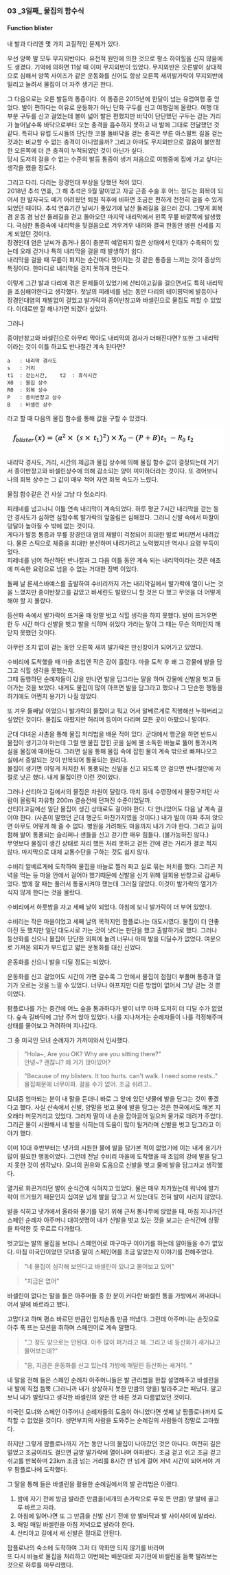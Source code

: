 ###  03 _3일째\_ 물집의 함수식
#### Function blister



내 발과 다리엔 몇 가지 고질적인 문제가 있다.

우선 양쪽 발 모두 무지외반이다. 유전적 원인에 의한 것으로 
평소 하이힐을 신지 않음에도 생겼다. 기억에 의하면 11살 때 이미 무지외반이 있었다. 
무지외반은 오른발이 상대적으로 심해서 양쪽 사이즈가 같은 운동화를 신어도
항상 오른쪽 새끼발가락이 무지외반에 밀리고 눌려서 물집이 더 자주 생기곤 한다.

그 다음으로는 오른 발등의 통증이다. 이 통증은 2015년에 한달이 넘는 유럽여행 중 얻었다. 
발이 편하다는 이유로 운동화가 아닌 단화 구두를 신고 여행길에 올랐다. 
여행 대부분 구두를 신고 걸었는데 볼이 넓어 발은 편했지만 바닥이 단단했던 구두는 
걷는 거리가 늘어날수록 바닥으로부터 오는 충격을 흡수하지 못하고 내 발에 그대로 전달했던 것 같다.
특히나 유럽 도시들의 단단한 코블 돌바닥을 걷는 충격은 무른 아스팔트 길을 걷는 것과는
비교할 수 없는 충격이 아니었을까?
그리고 아마도 무지외반으로 걸음이 불안정한 오른쪽에 더 큰 충격이 누적되었던 것이 아닌가 싶다.  
당시 도저히 걸을 수 없는 수준의 발등 통증이 생겨 처음으로 여행중에 집에 가고 싶다는 생각을 했을 정도다.  

그리고 다리. 다리는 장경인대 부상을 당했던 적이 있다.  
2018년 추석 연휴, 그 해 추석은 9월 말이었고 자궁 근종 수술 후 어느 정도는 회복이 되어서
한 발자국도 떼기 어려웠던 퇴원 직후에 비하면 조금은 편하게 
천천히 걸을 수 있게 되었던 때이다.
추석 연휴기간 날씨가 좋았기에 남산 둘레길을 걸으러 갔다. 
그렇게 회복 겸 운동 겸 남산 둘레길을 걷고 돌아오던 마지막 내리막에서 
왼쪽 무릎 바깥쪽에 발생했다. 
극심한 통증속에 내리막을 뒷걸음으로 겨우겨우 내려와 
결국 한동안 병원 신세를 지게 되었던 것이다.  
장경인대 염은 날씨가 춥거나 몸이 충분히 예열되지 않은 상태에서 
인대가 수축되어 있는데 오래 걷거나 특히 내리막을 걸을 때 발생하기 쉽다.   
내리막을 걸을 때 무릎이 펴지는 순간마다 찢어지는 것 같은 
통증을 느끼는 것이 증상의 특징이다. 한마디로 내리막을 걷지 못하게 만든다.

이렇게 그간 발과 다리에 겪은 문제들이 있었기에 산티아고길을 걸으면서도 
특히 내리막을 조심해야한다고 생각했다.
첫날의 피레네를 넘는 동안 다리의 테이핑덕에 발등이나 장경인대염의 
재발없이 걸었고 발가락의 종이반창고와 바셀린으로 물집도 피할 수 있었다. 
이대로만 잘 해나가면 되겠다 싶었다.

그러나

종이반창고와 바셀린으로 아무리 막아도 내리막의 경사가 더해진다면?
또한 그 내리막이라는 것이 이틀 하고도 반나절간 계속 된다면?

    a   : 내리막 경사도  
    s   : 거리  
    t1  : 걷는시간,    t2  : 휴식시간  
    X0  : 물집 상수  
    R0  : 회복 상수  
    P   : 종이반창고 상수  
    B   : 바셀린 상수  


라고 할 때 다음의 물집 함수를 통해 값을 구할 수 있겠다.

![](day3_function_blister.png)



내리막 경사도, 거리, 시간의 제곱과 물집 상수에 의해 물집 함수 값이 결정되는데 거기서 종이반창고와 바셀린상수에 의해 감소되는 양이 미미하더라는 것이다.
또 겪어보니 나의 회복 상수는 그 값이 매우 적어 자연 회복 속도가 느렸다.

물집 함수같은 건 사실 그냥 다 헛소리다. 

피레네를 넘고나니 이틀 연속 내리막이 계속되었다. 
하루 평균 7시간 내리막을 걷는 동안 
경사도가 심하면 심할수록 발가락의 앞쏠림은 심해졌다. 
그러니 신발 속에서 마찰이 덩달아 높아질 수 밖에 없는 것이다.  
게다가 발등 통증과 무릎 장경인대 염의 재발이 걱정되어 
최대한 발로 버티면서 내려갔다. 
물론 스틱으로 체중을 최대한 분산하며 내려가려고 노력했지만 
역시나 요령 부득이었다.   
피레네를 넘어 하산하던 반나절과 그 다음 이틀 동안 계속 되는 내리막이라는 것은 
애초에 미숙한 요령으로 넘을 수 없는 거대한 장벽 이었다.

둘째 날 론세스바예스를 출발하여 수비리까지 가는 내리막길에서 발가락에
열이 나는 것을 느꼈지만 종이반창고를 감았고 바세린도 발랐으니 할 것은 다 했고
무엇을 더 어떻게 해야 할 지 몰랐다.

등산화 속에서 발가락이 뜨거울 때 양말 벗고 식힐 생각을 하지 못했다.
발이 뜨거우면 한 두 시간 마다 신발을 벗고
발을 식히며 쉬었다 가라는 말이 그 때는 무슨 의미인지 깨닫지 못했던 것이다.

아무런 조치 없이 걷는 동안 오른쪽 새끼 발가락은 만신창이가 되어가고 있었다.

수비리에 도착했을 때 마을 초입엔 작은 강이 흘렀다. 
마을 도착 후 왜 그 강물에 발을 담그고 식힐 생각을 못했는지.   
그때 동행하던 순례자들이 강을 만나면 발을 담그라는 말을 하며 
강물에 신발을 벗고 들어가는 것을 보았다. 
내게도 물집이 많이 아프면 발을 담그라고 했으나 
그 단순한 행동을 하기에도 어쩐지 용기가 나질 않았다. 

또 겨우 둘째날 이었으니 발가락의 물집이고 뭐고 
어서 알베르게로 직행해선 누워버리고 싶었던 것이다. 
물집도 아팠지만 허리며 등이며 다리며 모든 곳이 아팠으니 말이다.

군대 다녀온 사촌을 통해 물집 처리법을 배운 적이 있다.
군대에서 행군을 하면 반드시 물집이 생기고야 마는데
그럴 땐 물집 잡힌 곳을 실에 꿴 소독한 바늘로 뚫어 통과시켜 실을 물집에 매어둔다.
그러면 실을 통해 물집 속에 잡힌 물이 계속 밖으로 빠져나오고
실에서 증발되는 것이 반복되어 통풍되는 원리다.  
물집이 생기면 이렇게 처치한 뒤 통풍되는 신발을 신고 되도록 안 걸으면
반나절안에 저절로 낫곤 했다. 내게 물집이란 이런 것이었다.

그러나 산티아고 길에서의 물집은 차원이 달랐다.
마치 동네 수영장에서 물장구치던 사람이 올림픽 자유형 200m 결승전에
던져진 수준이었달까.  
산티아고길에선 일단 물집이 생긴 상태로도 걸어야 한다.
다 안나았어도 다음 날 계속 걸어야 한다. (사촌이 말했던 군대 행군도 마찬가지였을 것이다.)
내가 발이 아파 주저 앉으면 아무도 어떻게 해 줄 수 없다.
병원을 가려해도 마을까지 내가 가야 한다.
그리고 길이 험해 발이 통풍되는 슬리퍼나 샌들을 신고 걷기란 매우 힘들다.
(불가능하진 않다.)  
무엇보다 물집이 생긴 상태로 처리 했든 처리 못하고 걷든 간에
걷는 거리가 결코 적지 않다. 마지막으로 대체 교통수단을 구하는 것도 쉽지 않다.

수비리 알베르게에 도착하여 물집을 바늘로 찔러 짜고 실로 묶는 처치를 했다.
그리곤 저녁을 먹는 등 마을 안에서 걸어야 했기때문에 신발을 신기 위해 일회용 반창고로 감싸두었다. 
밤에 잘 때는 풀러서 통풍시켜야 했는데 그러질 않았다. 
이것이 발가락의 열기가 식지 않게 한다는 것을 몰랐다.

수비리에서 하룻밤을 자고 세째 날이 되었다. 
아침에 보니 발가락이 더 부어 있었다.

수비리는 작은 마을이었고 세째 날의 목적지인 팜플로나는 대도시였다. 
물집이 더 안좋아진 듯 했지만 일단 대도시로 가는 것이 낫다는 판단을 했고 
출발하기로 했다.
그러나 등산화를 신으니 물집이 단단한 외피에 눌려 
너무나 아파 발을 디딜수가 없었다. 
여분으로 가져온 외피가 부드럽고 얇은 운동화를 대신 신었다. 

운동화를 신으니 발을 디딜 정도는 되었다.

운동화를 신고 걸었어도 시간이 가면 갈수록 그 안에서 물집이 점점더 부풀며
통증과 열기가 오르는 것을 느낄 수 있었다.
너무나 아프지만 다른 방법이 없어서 그냥 걷는 것 뿐이었다. 

팜플로나를 가는 중간에 어느 숲을 통과하다가 발이 너무 아파 
도저히 더 디딜 수가 없었다. 숲속 길바닥에 그냥 주저 앉아 있었다. 
나를 지나쳐가는 순례자들이 나를 걱정해주며 상태를 물어보고 격려하며 지나갔다.

그 중 미국인 모녀 순례자가 가까이와서 인사했다.

> "Hola~, Are you OK? Why are you sitting there?"  
> 안녕~? 괜찮니? 왜 거기 앉아있어?
 
> "Because of my blisters. It too hurts. can't walk. I need some rests.."  
> 물집때문에 너무아파. 걸을 수가 없어. 조금 쉬려고..
 

모녀중 엄마되는 분이 내 말을 듣더니 바로 그 앞에 있던 냇물에 
발을 담그는 것이 좋겠다고 했다.
사실 산속에서 신발, 양말을 벗고 물에 발을 담그는 것은 
한국에서도 해본 지 오래라 머뭇거리고 있었다. 
그러자 딸이 내 손을 잡아끌어 일으켜 물가로 데려가 주었다.  
그리곤 물이 시원해서 네 발을 식히는데 도움이 많이 될거라며 
신발을 벗고 담그라고 이야기 했다.

이미 10대 후반부터는 냇가의 시원한 물에 발을 담가본 적이 없었기에 
이는 내게 용기가 많이 필요한 행동이었다. 
그런데 전날 수비리 마을에 도착했을 때 초입의 강에 발을 담그지 못한 것이 생각났다. 
모녀의 권유와 도움으로 신발을 벗고 물에 발을 담그자고 생각했다. 

열기로 화끈거리던 발이 순식간에 식혀지고 있었다.
물은 매우 차가웠는데 워낙에 발가락이 뜨거웠기 때문인지 십여분 넘게 발을 담그고 서 있는데도
전혀 발이 시리지 않았다.

발을 식히고 냇가에서 올라와 물기를 닦기 위해 근처 통나무에 앉았을 때, 마침 지나가던
스페인 순례자 아주머니 대여섯명이 내가 신발을 벗고 있는 것을 보고는 
순식간에 상황을 파악한 듯 우르르 다가왔다.

벗고있는 발의 물집을 보더니 스페인어로 마구마구 이야기를 하는데 알아들을 수가 없었다.
마침 미국인이었던 모녀중 딸이 스페인어를 조금 알았는지 이야기를 전해주었다.

> "네 물집이 심각해 보인다고 바셀린이 있냐고 물어보고 있어"

> "지금은 없어"

바셀린이 없다는 말을 들은 아주머들 중 한 분이 커다란 바셀린 통을 가방에서 꺼내더니 어서 발에 바르라고 했다.

고맙다고 하며 평소 바르던 만큼인 엄지손톱 만큼 떠냈다.
그런데 아주머니는 손짓으로 아주 푹 뜨는 모션을 취하며 스페인어로 계속 말했다.

> "그 정도 양으로는 안된대. 아주 많이 퍼가라고 해. 그리고 네 등산화가 새거냐고 물어보는데?"

> "응, 지금은 운동화를 신고 있는데 가방에 매달린 등산화는 새거야. "

내 말을 전해 들은 스페인 순례자 아주머니들은 발 관리법을 한참 설명해주고 바셀린을 내 발에 직접
듬뿍 (그러니까 내가 상상하지 못한 만큼의 양을) 발라주고는 떠났다.
알고보니 내가 발랐다고 생각한 바셀린의 양은 안 바른 것과 다름없었던 것이다.

미국인 모녀와 스페인 아주머니 순례자들의 도움이 아니었다면 
셋째 날 팜플로나까지 도착할 수 없었을 것이다.
생면부지의 사람을 도와주는 순례길의 사람들이 정말로 고마웠다.

하지만 그렇게 팜플로나까지 가는 동안 나의 물집이 나아갔던 것은 아니다.
여전히 길은 멀었고 조금이라도 걸으면 금방 발가락에 열이나며 아파왔다.
조금 걷고 쉬고 조금 걷고 쉬고를 반복하며 23km 조금 넘는 거리를
8시간 반 넘게 걸어 저녁 시간이 되어서야 겨우 팜플로나에 도착했다.

그 딸을 통해 들은 바셀린을 활용한 순례길에서의 발 관리법은 이랬다.

1. 밤에 자기 전에 방금 발라준 만큼을(네개의 손가락으로 푸욱 뜬 만큼) 양 발에 골고루 바르고 자라.
2. 아침에 일어나면 또 그 만큼을 신발 신기 전에 양 발바닥과 발 사이사이에 발라라. 
3. 매일 매일 바셀린을 아침 저녁으로 발라야 한다. 
4. 산티아고 길에서 새 신발은 절대로 안된다.

팜플로나의 숙소에 도착하여 그저 더 악화만 되지 않기를 바라며  
또 다시 바늘로 물집을 처리하고 이번에는 배운대로 
자기전에 바셀린을 듬뿍 발라보는 것으로 하루를 마무리했다.